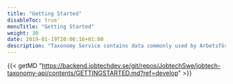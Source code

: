 ```yaml
---
title: "Getting Started"
disableToc: true'
menuTitle: "Getting Started"
weight: 30
date: 2019-01-19T20:06:16+01:00
description: "Taxonomy Service contains data commonly used by Arbetsförmedlingen. For example you can find all occupation names, all Unemployment Benefit Societies (a-kassor), local groups (SSYK), and much more."
---
```


{{< getMD "https://backend.jobtechdev.se/git/repos/JobtechSwe/jobtech-taxonomy-api/contents/GETTINGSTARTED.md?ref=develop" >}}
